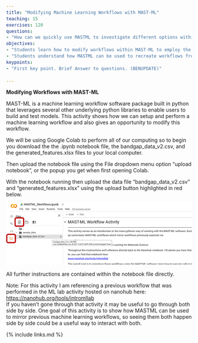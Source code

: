 ```yaml
---
title: "Modifying Machine Learning Workflows with MAST-ML"
teaching: 15
exercises: 120
questions:
- "How can we quickly use MASTML to investigate different options within a machine learning workflow?"
objectives:
- "Students learn how to modify workflows within MAST-ML to employ the software for various applications."
- "Students understand how MASTML can be used to recreate workflows from other machine learning software (like Citrination)."
keypoints:
- "First key point. Brief Answer to questions. (BENUPDATE)"

---
```

**Modifying Workflows with MAST-ML**  
  
MAST-ML is a machine learning workflow software package built in python that leverages several other underlying python libraries to enable users to build and test models. This activity shows how we can setup and perform a machine learning workflow and also gives an opportunity to modify this workflow.  
  
We will be using Google Colab to perform all of our computing so to begin you download the the .ipynb notebook file, the bandgap_data_v2.csv, and the generated_features.xlsx files to your local computer.   
  
Then upload the notebook file using the File dropdown menu option “upload notebook”, or the popup you get when first opening Colab.  
  
With the notebook running then upload the data file “bandgap_data_v2.csv” and “generated_features.xlsx” using the upload button highlighted in red below.  
  
![Uploading Data to Colab](../fig/workflows_1.png "Uploading data to Colab")    
  
All further instructions are contained within the notebook file directly.  
  
  
  
Note: For this activity I am referencing a previous workflow that was performed in the ML lab activity hosted on nanohub here: https://nanohub.org/tools/intromllab   
If you haven’t gone through that activity it may be useful to go through both side by side. One goal of this activity is to show how MASTML can be used to mirror previous machine learning workflows, so seeing them both happen side by side could be a useful way to interact with both.  
  

{% include links.md %}


